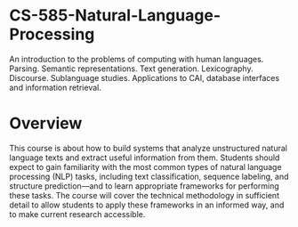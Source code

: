 # CS-585-Natural-Language-Processing

An introduction to the problems of computing with human languages. Parsing. Semantic representations. Text generation. Lexicography. Discourse. Sublanguage studies. Applications to CAI, database interfaces and information retrieval.

# Overview
This course is about how to build systems that analyze unstructured natural language texts and extract useful information
from them. Students should expect to gain familiarity with the most common types of natural language processing (NLP)
tasks, including text classification, sequence labeling, and structure prediction—and to learn appropriate frameworks for
performing these tasks. The course will cover the technical methodology in sufficient detail to allow students to apply these
frameworks in an informed way, and to make current research accessible.
